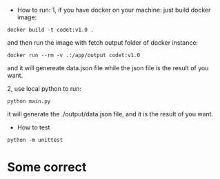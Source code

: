 * How to run:
1, if you have docker on your machine: just build docker image:
```
docker build -t codet:v1.0 .
```
and then run the image with fetch output folder of docker instance:

```
docker run --rm -v .:/app/output codet:v1.0
```
and it will genereate data.json file while the json file is the result of you want.

2, use local python to run:
```
python main.py
```
it will generate the ./output/data.json file, and it is the result of you want.

* How to test
```
python -m unittest 
```

# Some correct

